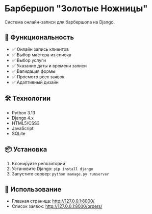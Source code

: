 #  Барбершоп "Золотые Ножницы"

Система онлайн-записи для барбершопа на Django.

## 🚀 Функциональность

- ✅ Онлайн запись клиентов
- ✅ Выбор мастера из списка
- ✅ Выбор услуги
- ✅ Указание даты и времени записи
- ✅ Валидация формы
- ✅ Просмотр всех заявок
- ✅ Адаптивный дизайн

## 🛠 Технологии

- Python 3.13
- Django 4.x
- HTML5/CSS3
- JavaScript
- SQLite

## 📦 Установка

1. Клонируйте репозиторий
2. Установите Django: `pip install django`
3. Запустите сервер: `python manage.py runserver`

## 🎯 Использование

- Главная страница: http://127.0.0.1:8000/
- Список заявок: http://127.0.0.1:8000/orders/
```
